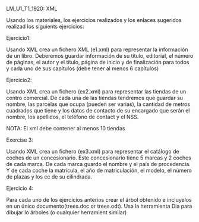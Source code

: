 LM_U1_T1_1920: XML

Usando los materiales, los ejercicios realizados y los enlaces sugeridos realizad los siguients ejercicios:

Ejercicio1:

Usando XML crea un fichero XML  (e1.xml) para representar la información de un libro. Deberemos guardar información de su título, editorial, el número de páginas, el autor y el título, página de inicio y de finalización para todos y cada uno de sus capítulos (debe tener al menos 6 capítulos)

Ejercicio2:

Usando XML crea un fichero (ex2.xml) para representar las tiendas de un centro comercial. De cada una de las tiendas tendremos que guardar  su nombre, las parcelas que ocupa (pueden ser varias), la cantidad de metros cuadrados que tiene y los datos de contacto de su encargado que serán el nombre, los apellidos, el teléfono de contact y el NSS.

NOTA: El xml debe contener al menos 10 tiendas

Exercise 3:

Usando XML crea un fichero (ex3.xml) para representar el catálogo de coches de un concesionario. Este concesionario tiene 5 marcas y 2 coches de cada marca. De cada marca guardo el nombre y el país de procedencia. Y de cada coche la matrícula, el año de matriculación, el modelo, el número de plazas y los cc de su cilindrada.

Ejercicio 4:

Para cada uno de los ejercicios anterios crear el árbol obtenido e incluyelos en un único documento(trees.doc or trees.odt). Usa la herramienta Dia para dibujar lo árboles (o cualquier herramient similar)
